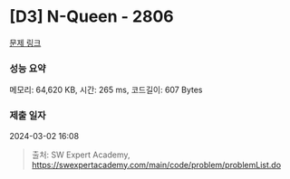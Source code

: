 # [D3] N-Queen - 2806 

[문제 링크](https://swexpertacademy.com/main/code/problem/problemDetail.do?contestProbId=AV7GKs06AU0DFAXB) 

### 성능 요약

메모리: 64,620 KB, 시간: 265 ms, 코드길이: 607 Bytes

### 제출 일자

2024-03-02 16:08



> 출처: SW Expert Academy, https://swexpertacademy.com/main/code/problem/problemList.do
